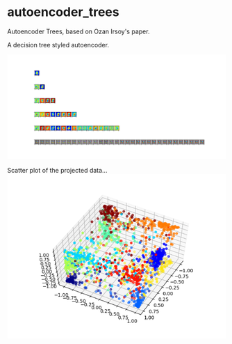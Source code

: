 # autoencoder_trees
Autoencoder Trees, based on Ozan Irsoy's paper.

A decision tree styled autoencoder.

![image](filters.png)

Scatter plot of the projected data...
![image](scatter.png)
